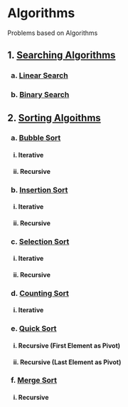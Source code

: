 # Algorithms
Problems based on Algorithms

## 1. [Searching Algorithms](https://github.com/nishant7372/Algorithms/tree/main/searchTechniques)

### &nbsp; a. [Linear Search](https://github.com/nishant7372/Algorithms/tree/main/searchTechniques/linearSearch)
### &nbsp; b. [Binary Search](https://github.com/nishant7372/Algorithms/tree/main/searchTechniques/binarySearch)

## 2. [Sorting Algoithms](https://github.com/nishant7372/Algorithms/tree/main/sortingTechniques)

### &nbsp; a. [Bubble Sort](https://github.com/nishant7372/Algorithms/tree/main/sortingTechniques/bubbleSort)
#### &nbsp; &nbsp; i. Iterative
#### &nbsp; &nbsp; ii. Recursive

### &nbsp; b. [Insertion Sort](https://github.com/nishant7372/Algorithms/tree/main/sortingTechniques/insertionSort)
#### &nbsp; &nbsp; i. Iterative
#### &nbsp; &nbsp; ii. Recursive

### &nbsp; c. [Selection Sort](https://github.com/nishant7372/Algorithms/tree/main/sortingTechniques/selectionSort)
#### &nbsp; &nbsp; i. Iterative
#### &nbsp; &nbsp; ii. Recursive

### &nbsp; d. [Counting Sort](https://github.com/nishant7372/Algorithms/tree/main/sortingTechniques/countingSort)
#### &nbsp; &nbsp; i. Iterative

### &nbsp; e. [Quick Sort](https://github.com/nishant7372/Algorithms/tree/main/sortingTechniques/quickSort)
#### &nbsp; &nbsp; i. Recursive (First Element as Pivot)
#### &nbsp; &nbsp; ii. Recursive (Last Element as Pivot)

### &nbsp; f. [Merge Sort](https://github.com/nishant7372/Algorithms/tree/main/sortingTechniques/mergeSort)
#### &nbsp; &nbsp; i. Recursive 
